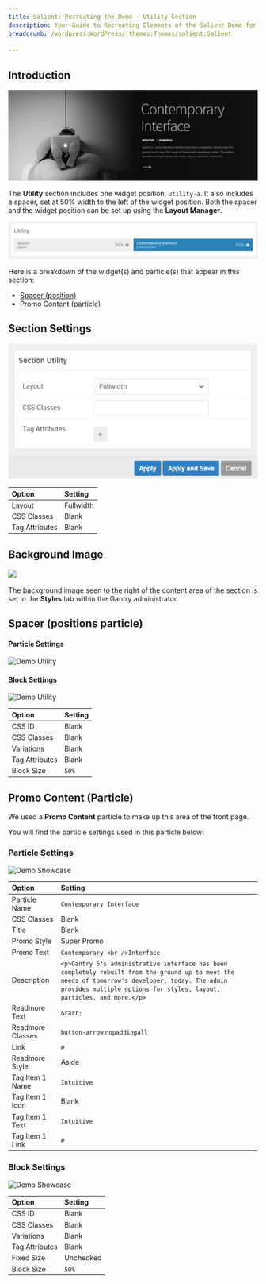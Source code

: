 ```yaml
---
title: Salient: Recreating the Demo - Utility Section
description: Your Guide to Recreating Elements of the Salient Demo for WordPress
breadcrumb: /wordpress:WordPress/!themes:Themes/salient:Salient

---
```


## Introduction

![](assets/demo_6.png)

The **Utility** section includes one widget position, `utility-a`. It also includes a spacer, set at 50% width to the left of the widget position. Both the spacer and the widget position can be set up using the **Layout Manager**.

![](assets/home_utility.png)

Here is a breakdown of the widget(s) and particle(s) that appear in this section:

* [Spacer (position)](#spacer-(positions-particle))
* [Promo Content (particle)](#promo-content-(particle))

## Section Settings

![](assets/demo_utility_settings.png)

| Option         | Setting   |
| :-----         | :-----    |
| Layout         | Fullwidth |
| CSS Classes    | Blank     |
| Tag Attributes | Blank     |

## Background Image

![](demo_utility_image.png)

The background image seen to the right of the content area of the section is set in the **Styles** tab within the Gantry administrator.

## Spacer (positions particle)

#### Particle Settings

![Demo Utility](demo_utility_1.png)

#### Block Settings

![Demo Utility](demo_utility_2.png)

| Option         | Setting |
| :-----         | :-----  |
| CSS ID         | Blank   |
| CSS Classes    | Blank   |
| Variations     | Blank   |
| Tag Attributes | Blank   |
| Block Size     | `50%`   |


## Promo Content (Particle)

We used a **Promo Content** particle to make up this area of the front page.

You will find the particle settings used in this particle below:

### Particle Settings

![Demo Showcase](demo_utility_3.png)

| Option           | Setting                                                                                                                                                                                                                    |
| :-----           | :-----                                                                                                                                                                                                                     |
| Particle Name    | `Contemporary Interface`                                                                                                                                                                                                   |
| CSS Classes      | Blank                                                                                                                                                                                                                      |
| Title            | Blank                                                                                                                                                                                                                      |
| Promo Style      | Super Promo                                                                                                                                                                                                                |
| Promo Text       | `Contemporary <br />Interface`                                                                                                                                                                                             |
| Description      | `<p>Gantry 5's administrative interface has been completely rebuilt from the ground up to meet the needs of tomorrow's developer, today. The admin provides multiple options for styles, layout, particles, and more.</p>` |
| Readmore Text    | `&rarr;`                                                                                                                                                                                                                   |
| Readmore Classes | `button-arrow` `nopaddingall`                                                                                                                                                                                              |
| Link             | `#`                                                                                                                                                                                                                        |
| Readmore Style   | Aside                                                                                                                                                                                                                      |
| Tag Item 1 Name  | `Intuitive`                                                                                                                                                                                                                |
| Tag Item 1 Icon  | Blank                                                                                                                                                                                                                      |
| Tag Item 1 Text  | `Intuitive`                                                                                                                                                                                                                |
| Tag Item 1 Link  | `#`                                                                                                                                                                                                                        |

### Block Settings

![Demo Showcase](demo_utility_4.png)

| Option         | Setting   |
| :-----         | :-----    |
| CSS ID         | Blank     |
| CSS Classes    | Blank     |
| Variations     | Blank     |
| Tag Attributes | Blank     |
| Fixed Size     | Unchecked |
| Block Size     | `50%`     |